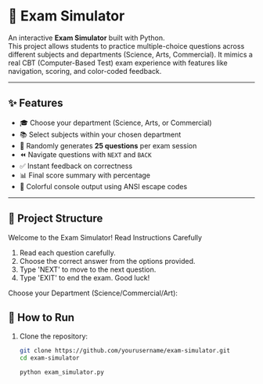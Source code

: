 # 📝 Exam Simulator

An interactive **Exam Simulator** built with Python.  
This project allows students to practice multiple-choice questions across different subjects and departments (Science, Arts, Commercial). It mimics a real CBT (Computer-Based Test) exam experience with features like navigation, scoring, and color-coded feedback.

---

## ✨ Features
- 🎓 Choose your department (Science, Arts, or Commercial)
- 📚 Select subjects within your chosen department
- 🎲 Randomly generates **25 questions** per exam session
- ⏪ Navigate questions with `NEXT` and `BACK`
- ✅ Instant feedback on correctness
- 📊 Final score summary with percentage
- 🎨 Colorful console output using ANSI escape codes

---

## 📂 Project Structure


Welcome to the Exam Simulator!
Read Instructions Carefully
1. Read each question carefully.
2. Choose the correct answer from the options provided.
3. Type 'NEXT' to move to the next question.
4. Type 'EXIT' to end the exam.
Good luck!

Choose your Department (Science/Commercial/Art):




## 🚀 How to Run
1. Clone the repository:
   ```bash
   git clone https://github.com/yourusername/exam-simulator.git
   cd exam-simulator

   python exam_simulator.py

